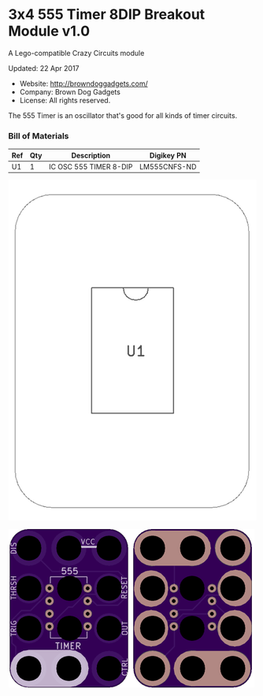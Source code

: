 <!--- start title --->
# 3x4 555 Timer 8DIP Breakout Module v1.0
A Lego-compatible Crazy Circuits module

Updated: 22 Apr 2017
- Website: http://browndoggadgets.com/
- Company: Brown Dog Gadgets
- License: All rights reserved.

<!--- end title --->
The 555 Timer is an oscillator that's good for all kinds of timer circuits.

<!--- bom start --->
### Bill of Materials

|Ref|Qty|Description|Digikey PN|
|---|---|-----------|------|
|U1|1|IC OSC 555 TIMER 8-DIP|LM555CNFS-ND|


<!--- bom end --->
![Assembly Diagram](assembly.png)

![Gerber Preview](preview.png)

